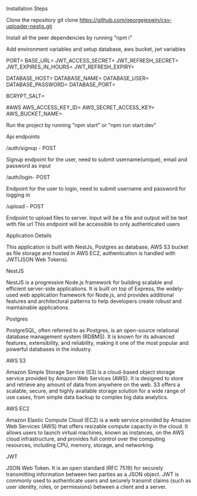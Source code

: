 Installation Steps

Clone the repository
git clone https://github.com/georgejeswin/csv-uploader-nestjs.git

Install all the peer dependencies by running "npm i"

Add environment variables and setup database, aws bucket, jwt variables

PORT=
BASE_URL=
JWT_ACCESS_SECRET=
JWT_REFRESH_SECRET=
JWT_EXPIRES_IN_HOURS=
JWT_REFRESH_EXPIRY=

DATABASE_HOST=
DATABASE_NAME=
DATABASE_USER=
DATABASE_PASSWORD=
DATABASE_PORT=

BCRYPT_SALT=

#AWS
AWS_ACCESS_KEY_ID=
AWS_SECRET_ACCESS_KEY=
AWS_BUCKET_NAME=

Run the project by running "npm start" or "npm run start:dev"

Api endpoints

/auth/signup - POST

Signup endpoint for the user, need to submit username(unique), email and password as input

/auth/login- POST

Endpoint for the user to login, need to submit username and password for logging in

/upload - POST

Endpoint to upload files to server. Input will be a file and output will be text with file url
This endpoint will be accessible to only authenticated users

Application Details

This application is built with NestJs, Postgres as database, AWS S3 bucket as file storage and hosted in AWS EC2, authentication is handled with JWT(JSON Web Tokens).

NestJS

NestJS is a progressive Node.js framework for building scalable and efficient server-side applications. It is built on top of Express, the widely-used web application framework for Node.js, and provides additional features and architectural patterns to help developers create robust and maintainable applications.

Postgres

PostgreSQL, often referred to as Postgres, is an open-source relational database management system (RDBMS). It is known for its advanced features, extensibility, and reliability, making it one of the most popular and powerful databases in the industry.

AWS S3

Amazon Simple Storage Service (S3) is a cloud-based object storage service provided by Amazon Web Services (AWS). It is designed to store and retrieve any amount of data from anywhere on the web. S3 offers a scalable, secure, and highly available storage solution for a wide range of use cases, from simple data backup to complex big data analytics.

AWS EC2

Amazon Elastic Compute Cloud (EC2) is a web service provided by Amazon Web Services (AWS) that offers resizable compute capacity in the cloud. It allows users to launch virtual machines, known as instances, on the AWS cloud infrastructure, and provides full control over the computing resources, including CPU, memory, storage, and networking.

JWT

JSON Web Token. It is an open standard (RFC 7519) for securely transmitting information between two parties as a JSON object. JWT is commonly used to authenticate users and securely transmit claims (such as user identity, roles, or permissions) between a client and a server.
